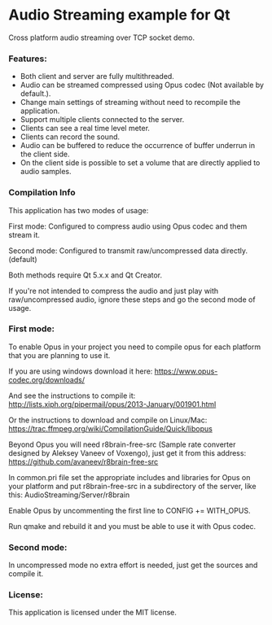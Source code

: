 # Audio Streaming example for Qt
Cross platform audio streaming over TCP socket demo.

### Features:
* Both client and server are fully multithreaded.
* Audio can be streamed compressed using Opus codec (Not available by default.).
* Change main settings of streaming without need to recompile the application.
* Support multiple clients connected to the server.
* Clients can see a real time level meter.
* Clients can record the sound.
* Audio can be buffered to reduce the occurrence of buffer underrun in the client side.
* On the client side is possible to set a volume that are directly applied to audio samples.

### Compilation Info
This application has two modes of usage: 

First mode: Configured to compress audio using Opus codec and them stream it.

Second mode: Configured to transmit raw/uncompressed data directly. (default)

Both methods require Qt 5.x.x and Qt Creator.

If you're not intended to compress the audio and just play with raw/uncompressed audio, ignore these steps and go the second mode of usage.

### First mode: 

To enable Opus in your project you need to compile opus for each platform that you are planning to use it.

If you are using windows download it here: https://www.opus-codec.org/downloads/

And see the instructions to compile it: http://lists.xiph.org/pipermail/opus/2013-January/001901.html

Or the instructions to download and compile on Linux/Mac: https://trac.ffmpeg.org/wiki/CompilationGuide/Quick/libopus

Beyond Opus you will need r8brain-free-src (Sample rate converter designed by Aleksey Vaneev of Voxengo), just get it from this address: https://github.com/avaneev/r8brain-free-src

In common.pri file set the appropriate includes and libraries for Opus on your platform and put r8brain-free-src in a subdirectory of the server, like this:
AudioStreaming/Server/r8brain

Enable Opus by uncommenting the first line to CONFIG += WITH_OPUS.

Run qmake and rebuild it and you must be able to use it with Opus codec.

### Second mode:

In uncompressed mode no extra effort is needed, just get the sources and compile it.

### License:
This application is licensed under the MIT license.

